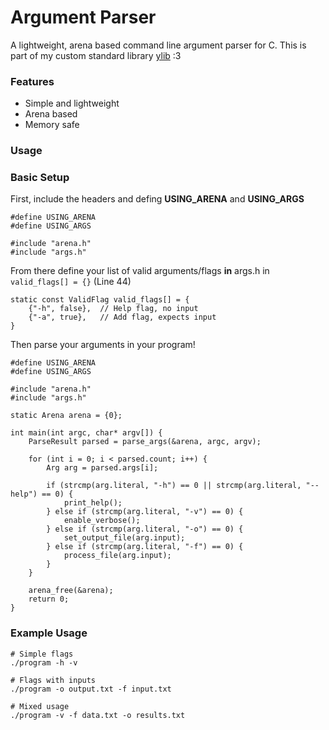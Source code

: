 # Argument Parser

A lightweight, arena based command line argument parser for C. This is part of my custom standard library [ylib](https://github.com/yukittynya/ylib) :3   


### Features

- Simple and lightweight
- Arena based
- Memory safe

### Usage

### Basic Setup

First, include the headers and defing **USING_ARENA** and **USING_ARGS**

```
#define USING_ARENA
#define USING_ARGS

#include "arena.h"
#include "args.h"
```

From there define your list of valid arguments/flags **in** args.h in `valid_flags[] = {}` (Line 44)  

```
static const ValidFlag valid_flags[] = {
    {"-h", false},  // Help flag, no input
    {"-a", true},   // Add flag, expects input
}
```

Then parse your arguments in your program!  
```
#define USING_ARENA
#define USING_ARGS

#include "arena.h"
#include "args.h"

static Arena arena = {0};

int main(int argc, char* argv[]) {
    ParseResult parsed = parse_args(&arena, argc, argv);

    for (int i = 0; i < parsed.count; i++) {
        Arg arg = parsed.args[i];
        
        if (strcmp(arg.literal, "-h") == 0 || strcmp(arg.literal, "--help") == 0) {
            print_help();
        } else if (strcmp(arg.literal, "-v") == 0) {
            enable_verbose();
        } else if (strcmp(arg.literal, "-o") == 0) {
            set_output_file(arg.input);
        } else if (strcmp(arg.literal, "-f") == 0) {
            process_file(arg.input);
        }
    }
    
    arena_free(&arena);
    return 0;
}
```

### Example Usage

```
# Simple flags
./program -h -v

# Flags with inputs
./program -o output.txt -f input.txt

# Mixed usage
./program -v -f data.txt -o results.txt
```
